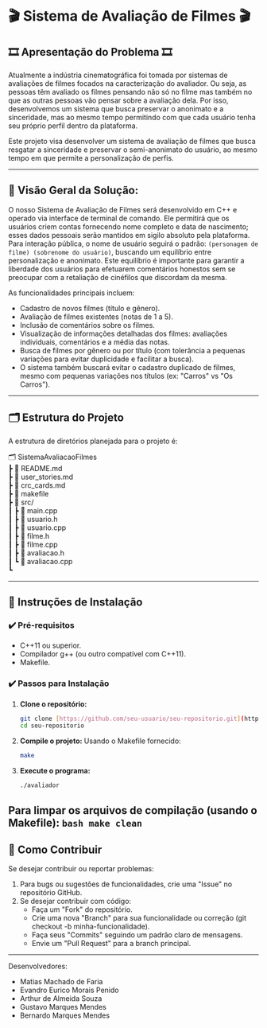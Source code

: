 # 🎬 Sistema de Avaliação de Filmes 🎬

## 🎞️ Apresentação do Problema 🎞️

Atualmente a indústria cinematográfica foi tomada por sistemas de avaliações de filmes focados na caracterização do avaliador. Ou seja, as pessoas têm avaliado os filmes pensando não só no filme mas também no que as outras pessoas vão pensar sobre a avaliação dela. Por isso, desenvolvemos um sistema que busca preservar o anonimato e a sinceridade, mas ao mesmo tempo permitindo com que cada usuário tenha seu próprio perfil dentro da plataforma. 


Este projeto visa desenvolver um sistema de avaliação de filmes que busca resgatar a sinceridade e preservar o semi-anonimato do usuário, ao mesmo tempo em que permite a personalização de perfis.  

---

## 🚀 Visão Geral da Solução:


O nosso Sistema de Avaliação de Filmes será desenvolvido em C++ e operado via interface de terminal de comando. Ele permitirá que os usuários criem contas fornecendo nome completo e data de nascimento; esses dados pessoais serão mantidos em sigilo absoluto pela plataforma. Para interação pública, o nome de usuário seguirá o padrão: `(personagem de filme) (sobrenome do usuário)`, buscando um equilíbrio entre personalização e anonimato. Este equilíbrio é importante para garantir a liberdade dos usuários para efetuarem comentários honestos sem se preocupar com a retaliação de cinéfilos que discordam da mesma.


As funcionalidades principais incluem:
* Cadastro de novos filmes (título e gênero).
* Avaliação de filmes existentes (notas de 1 a 5).
* Inclusão de comentários sobre os filmes.
* Visualização de informações detalhadas dos filmes: avaliações individuais, comentários e a média das notas.
* Busca de filmes por gênero ou por título (com tolerância a pequenas variações para evitar duplicidade e facilitar a busca).
* O sistema também buscará evitar o cadastro duplicado de filmes, mesmo com pequenas variações nos títulos (ex: "Carros" vs "Os Carros").

---

## 🗂️ Estrutura do Projeto

A estrutura de diretórios planejada para o projeto é:

🗂️ SistemaAvaliacaoFilmes \
┣ 📄 README.md \
┣ 📄 user_stories.md \
┣ 📄 crc_cards.md \
┣ 📄 makefile \
┣ 📁 src/ \
┃ ┣ 📄 main.cpp \
┃ ┣ 📄 usuario.h \
┃ ┣ 📄 usuario.cpp \
┃ ┣ 📄 filme.h \
┃ ┣ 📄 filme.cpp \
┃ ┣ 📄 avaliacao.h \
┃ ┗ 📄 avaliacao.cpp \
┗ 

---
## 🔧 Instruções de Instalação

### ✔️ Pré-requisitos

* C++11 ou superior.
* Compilador g++ (ou outro compatível com C++11).
* Makefile.

### ✔️ Passos para Instalação

1.  **Clone o repositório:** 
    ```bash
    git clone [https://github.com/seu-usuario/seu-repositorio.git](https://github.com/seu-usuario/seu-repositorio.git)
    cd seu-repositorio
    ```
2.  **Compile o projeto:**
    Usando o Makefile fornecido:
    ```bash
    make
    ```
    
3.  **Execute o programa:** 
    ```bash
    ./avaliador
    ```
Para limpar os arquivos de compilação (usando o Makefile):
    ```bash
    make clean
    ```
---
## 🤝 Como Contribuir

Se desejar contribuir ou reportar problemas:
1.  Para bugs ou sugestões de funcionalidades, crie uma "Issue" no repositório GitHub.
2.  Se desejar contribuir com código:
    * Faça um "Fork" do repositório.
    * Crie uma nova "Branch" para sua funcionalidade ou correção (git checkout -b minha-funcionalidade).
    * Faça seus "Commits" seguindo um padrão claro de mensagens.
    * Envie um "Pull Request" para a branch principal.

---

Desenvolvedores:

* Matias Machado de Faria
* Evandro Eurico Morais Penido
* Arthur de Almeida Souza
* Gustavo Marques Mendes
* Bernardo Marques Mendes
